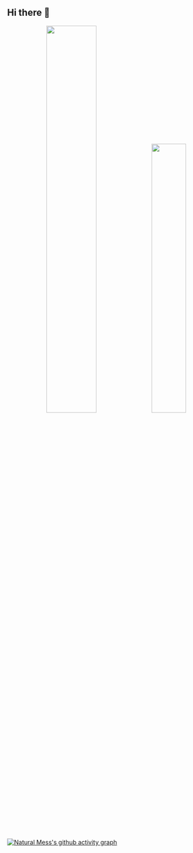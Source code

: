 ## Hi there 👋

<!--
**NguyenAn2506/NguyenAn2506** is a ✨ _special_ ✨ repository because its `README.md` (this file) appears on your GitHub profile.

Here are some ideas to get you started:

- 🔭 I’m currently working on ...
- 🌱 I’m currently learning ...
- 👯 I’m looking to collaborate on ...
- 🤔 I’m looking for help with ...
- 💬 Ask me about ...
- 📫 How to reach me: ...
- 😄 Pronouns: ...
- ⚡ Fun fact: ...
-->

<p align="center">
  <img width="48%" src="https://github-readme-stats.vercel.app/api?username=natural-mess&show_icons=true&hide_border=false&show_owner=true&title_color=ff6e96&theme=tokyonight&layout=compact" />
  <img width="40%" src="https://github-readme-stats.vercel.app/api/top-langs/?username=natural-mess&theme=tokyonight&custom_title=Top%20Languages&hide_border=false&layout=compact" />
</p>

<!-- GitHub Activity Graph -->
[![Natural Mess's github activity graph](https://github-readme-activity-graph.vercel.app/graph?username=natural-mess&theme=tokyo-night)](https://github.com/natural-mess/github-readme-activity-graph)


